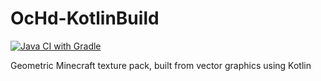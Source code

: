 # OcHd-KotlinBuild

[![Java CI with Gradle](https://github.com/Pr0methean/OcHd-KotlinBuild/actions/workflows/gradle.yml/badge.svg)](https://github.com/Pr0methean/OcHd-KotlinBuild/actions/workflows/gradle.yml)

Geometric Minecraft texture pack, built from vector graphics using Kotlin
